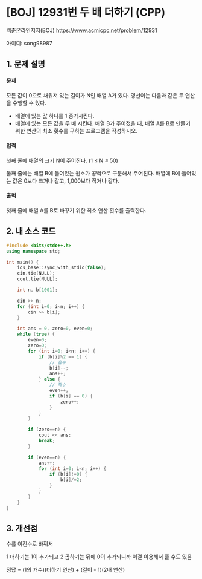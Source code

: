 # [BOJ] 12931번 두 배 더하기 (CPP)

백준온라인저지(BOJ) https://www.acmicpc.net/problem/12931


아이디: song98987


## 1. 문제 설명

#### 문제
모든 값이 0으로 채워져 있는 길이가 N인 배열 A가 있다. 영선이는 다음과 같은 두 연산을 수행할 수 있다.

* 배열에 있는 값 하나를 1 증가시킨다.
* 배열에 있는 모든 값을 두 배 시킨다.
배열 B가 주어졌을 때, 배열 A를 B로 만들기 위한 연산의 최소 횟수를 구하는 프로그램을 작성하시오.

#### 입력
첫째 줄에 배열의 크기 N이 주어진다. (1 ≤ N ≤ 50)

둘째 줄에는 배열 B에 들어있는 원소가 공백으로 구분해서 주어진다. 배열에 B에 들어있는 값은 0보다 크거나 같고, 1,000보다 작거나 같다.

#### 출력
첫째 줄에 배열 A를 B로 바꾸기 위한 최소 연산 횟수를 출력한다.

## 2. 내 소스 코드

```c++
#include <bits/stdc++.h>
using namespace std;

int main() {
    ios_base::sync_with_stdio(false);
    cin.tie(NULL);
    cout.tie(NULL);

    int n, b[1001];

    cin >> n;
    for (int i=0; i<n; i++) {
        cin >> b[i];
    }

    int ans = 0, zero=0, even=0;
    while (true) {
        even=0;
        zero=0;
        for (int i=0; i<n; i++) {
            if (b[i]%2 == 1) {
                // 홀수
                b[i]--;
                ans++;
            } else {
                // 짝수
                even++;
                if (b[i] == 0) {
                    zero++;
                }
            }
        }

        if (zero==n) {
            cout << ans;
            break;
        }

        if (even==n) {
            ans++;
            for (int i=0; i<n; i++) {
                if (b[i]!=0) {
                    b[i]/=2;
                }
            }
        }
    }
}
```

## 3. 개선점

수를 이진수로 바꿔서

1 더하기는 1이 추가되고 2 곱하기는 뒤에 0이 추가되니까 이걸 이용해서 풀 수도 있음

정답 = (1의 개수)(더하기 연산) + (길이 - 1)(2배 연산)